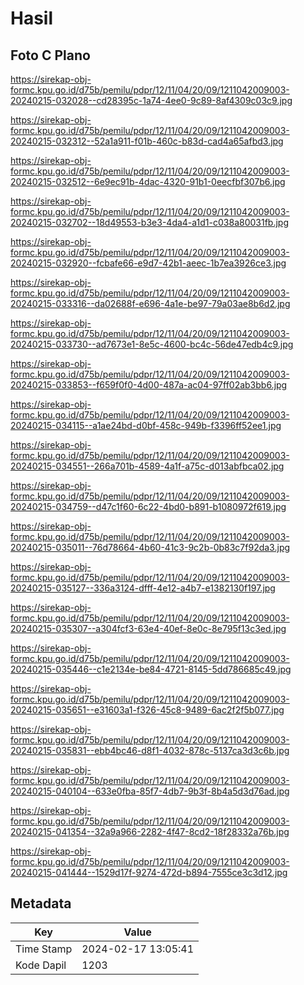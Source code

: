 # Hasil

## Foto C Plano

https://sirekap-obj-formc.kpu.go.id/d75b/pemilu/pdpr/12/11/04/20/09/1211042009003-20240215-032028--cd28395c-1a74-4ee0-9c89-8af4309c03c9.jpg

https://sirekap-obj-formc.kpu.go.id/d75b/pemilu/pdpr/12/11/04/20/09/1211042009003-20240215-032312--52a1a911-f01b-460c-b83d-cad4a65afbd3.jpg

https://sirekap-obj-formc.kpu.go.id/d75b/pemilu/pdpr/12/11/04/20/09/1211042009003-20240215-032512--6e9ec91b-4dac-4320-91b1-0eecfbf307b6.jpg

https://sirekap-obj-formc.kpu.go.id/d75b/pemilu/pdpr/12/11/04/20/09/1211042009003-20240215-032702--18d49553-b3e3-4da4-a1d1-c038a80031fb.jpg

https://sirekap-obj-formc.kpu.go.id/d75b/pemilu/pdpr/12/11/04/20/09/1211042009003-20240215-032920--fcbafe66-e9d7-42b1-aeec-1b7ea3926ce3.jpg

https://sirekap-obj-formc.kpu.go.id/d75b/pemilu/pdpr/12/11/04/20/09/1211042009003-20240215-033316--da02688f-e696-4a1e-be97-79a03ae8b6d2.jpg

https://sirekap-obj-formc.kpu.go.id/d75b/pemilu/pdpr/12/11/04/20/09/1211042009003-20240215-033730--ad7673e1-8e5c-4600-bc4c-56de47edb4c9.jpg

https://sirekap-obj-formc.kpu.go.id/d75b/pemilu/pdpr/12/11/04/20/09/1211042009003-20240215-033853--f659f0f0-4d00-487a-ac04-97ff02ab3bb6.jpg

https://sirekap-obj-formc.kpu.go.id/d75b/pemilu/pdpr/12/11/04/20/09/1211042009003-20240215-034115--a1ae24bd-d0bf-458c-949b-f3396ff52ee1.jpg

https://sirekap-obj-formc.kpu.go.id/d75b/pemilu/pdpr/12/11/04/20/09/1211042009003-20240215-034551--266a701b-4589-4a1f-a75c-d013abfbca02.jpg

https://sirekap-obj-formc.kpu.go.id/d75b/pemilu/pdpr/12/11/04/20/09/1211042009003-20240215-034759--d47c1f60-6c22-4bd0-b891-b1080972f619.jpg

https://sirekap-obj-formc.kpu.go.id/d75b/pemilu/pdpr/12/11/04/20/09/1211042009003-20240215-035011--76d78664-4b60-41c3-9c2b-0b83c7f92da3.jpg

https://sirekap-obj-formc.kpu.go.id/d75b/pemilu/pdpr/12/11/04/20/09/1211042009003-20240215-035127--336a3124-dfff-4e12-a4b7-e1382130f197.jpg

https://sirekap-obj-formc.kpu.go.id/d75b/pemilu/pdpr/12/11/04/20/09/1211042009003-20240215-035307--a304fcf3-63e4-40ef-8e0c-8e795f13c3ed.jpg

https://sirekap-obj-formc.kpu.go.id/d75b/pemilu/pdpr/12/11/04/20/09/1211042009003-20240215-035446--c1e2134e-be84-4721-8145-5dd786685c49.jpg

https://sirekap-obj-formc.kpu.go.id/d75b/pemilu/pdpr/12/11/04/20/09/1211042009003-20240215-035651--e31603a1-f326-45c8-9489-6ac2f2f5b077.jpg

https://sirekap-obj-formc.kpu.go.id/d75b/pemilu/pdpr/12/11/04/20/09/1211042009003-20240215-035831--ebb4bc46-d8f1-4032-878c-5137ca3d3c6b.jpg

https://sirekap-obj-formc.kpu.go.id/d75b/pemilu/pdpr/12/11/04/20/09/1211042009003-20240215-040104--633e0fba-85f7-4db7-9b3f-8b4a5d3d76ad.jpg

https://sirekap-obj-formc.kpu.go.id/d75b/pemilu/pdpr/12/11/04/20/09/1211042009003-20240215-041354--32a9a966-2282-4f47-8cd2-18f28332a76b.jpg

https://sirekap-obj-formc.kpu.go.id/d75b/pemilu/pdpr/12/11/04/20/09/1211042009003-20240215-041444--1529d17f-9274-472d-b894-7555ce3c3d12.jpg


## Metadata

| Key        | Value               |
| ---------- | ------------------- |
| Time Stamp | 2024-02-17 13:05:41 |
| Kode Dapil | 1203                |



